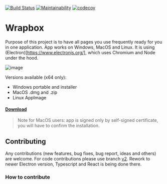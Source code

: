 [![Build Status](https://dev.azure.com/peterdanis/wrapbox/_apis/build/status/wrapbox-ci?branchName=master)](https://dev.azure.com/peterdanis/wrapbox/_build/latest?definitionId=5)
[![Maintainability](https://api.codeclimate.com/v1/badges/0746b7ce5b2c1fe231de/maintainability)](https://codeclimate.com/github/peterdanis/wrapbox/maintainability)
[![codecov](https://codecov.io/gh/peterdanis/wrapbox/branch/master/graph/badge.svg)](https://codecov.io/gh/peterdanis/wrapbox)

# Wrapbox

Purpose of this project is to have all pages you use frequently ready for you in one application. App works on Windows, MacOS and Linux. It is using (Electron)[https://www.electronjs.org/], which uses Chromium and Node  under the hood.

![image](https://res.cloudinary.com/d3/image/upload/v1580457966/wrapbox_jd6uyg.png)

Versions available (x64 only):
- Windows portable and installer 
- MacOS .dmg and .zip
- Linux AppImage



#### [Download](https://github.com/peterdanis/wrapbox/releases/latest)

 > Note for MacOS users: app is signed only by self-signed certificate, you will have to confirm the installation.

## Contributing

Any contributions (new features, bug fixes, bug report, ideas and others) are welcome. For code contributions please use branch [v2](https://github.com/peterdanis/wrapbox/tree/v2). Rework to newer Electron version, Typescript and React is being done there.

### How to contribute
